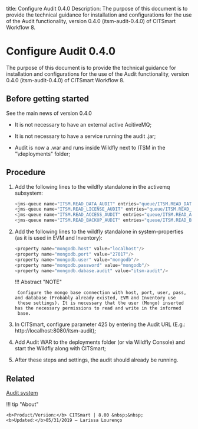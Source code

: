title: Configure Audit 0.4.0
Description: The purpose of this document is to provide the technical guidance for installation and configurations for the use of the Audit functionality, version 0.4.0 (itsm-audit-0.4.0) of CITSmart Workflow 8.
# Configure Audit 0.4.0

The purpose of this document is to provide the technical guidance for installation and configurations for the use of the Audit functionality, version 0.4.0 (itsm-audit-0.4.0) of CITSmart Workflow 8.

Before getting started 
-----------------

See the main news of version 0.4.0

 - It is not necessary to have an external active AcitiveMQ;
 
 - It is not necessary to have a service running the audit .jar;
 
 - Audit is now a .war and runs inside Wildfly next to ITSM in the "\deployments" folder;
 
Procedure
--------------

1. Add the following lines to the wildfly standalone in the activemq subsystem:

    ```java
    <jms-queue name="ITSM.READ_DATA_AUDIT" entries="queue/ITSM.READ_DATA_AUDIT java:jboss/exported/jms/queue/queue/ITSM.READ_DATA_AUDIT"/>
    <jms-queue name="ITSM.READ_LICENSE_AUDIT" entries="queue/ITSM.READ_LICENSE_AUDIT java:jboss/exported/jms/queue/queue/ITSM.READ_LICENSE_AUDIT"/>
    <jms-queue name="ITSM.READ_ACCESS_AUDIT" entries="queue/ITSM.READ_ACCESS_AUDIT java:jboss/exported/jms/queue/queue/ITSM.READ_ACCESS_AUDIT"/>
    <jms-queue name="ITSM.READ_BACKUP_AUDIT" entries="queue/ITSM.READ_BACKUP_AUDIT java:jboss/exported/jms/queue/queue/ITSM.READ_BACKUP_AUDIT"/>
    ```

2. Add the following lines to the wildfly standalone in system-properties (as it is used in EVM and Inventory):  

    ```java
    <property name="mongodb.host" value="localhost"/>
    <property name="mongodb.port" value="27017"/>
    <property name="mongodb.user" value="mongodb"/>
    <property name="mongodb.password" value="mongodb"/>
    <property name="mongodb.dabase.audit" value="itsm-audit"/>
    ```
     
    !!! Abstract "NOTE"
        
        Configure the mongo base connection with host, port, user, pass, and database (Probably already existed, EVM and Inventory use 
        these settings). It is necessary that the user (Mongo) inserted has the necessary permissions to read and write in the informed 
        base.  
 
3. In CITSmart, configure parameter 425 by entering the Audit URL (E.g.: http://localhost:8080/itsm-audit);

4. Add Audit WAR to the deployments folder (or via Wildfly Console) and start the Wildfly along with CITSmart;

5. After these steps and settings, the audit should already be running.

Related
-------------

[Audit system](/en-us/citsmart-platform-8/platform-administration/logs-and-auditing/system-audit.html)

!!! tip "About"

    <b>Product/Version:</b> CITSmart | 8.00 &nbsp;&nbsp;
    <b>Updated:</b>05/31/2019 – Larissa Lourenço
